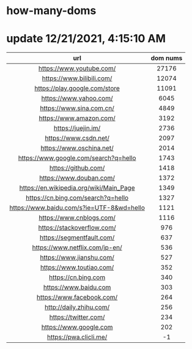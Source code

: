 # how-many-doms

# update 12/21/2021, 4:15:10 AM

url | dom nums
:-: | :-:
https://www.youtube.com/ | 27176
https://www.bilibili.com/ | 12074
https://play.google.com/store | 11091
https://www.yahoo.com/ | 6045
https://www.sina.com.cn/ | 4849
https://www.amazon.com/ | 3192
https://juejin.im/ | 2736
https://www.csdn.net/ | 2097
https://www.oschina.net/ | 2014
https://www.google.com/search?q=hello | 1743
https://github.com/ | 1418
https://www.douban.com/ | 1372
https://en.wikipedia.org/wiki/Main_Page | 1349
https://cn.bing.com/search?q=hello | 1327
https://www.baidu.com/s?ie=UTF-8&wd=hello | 1121
https://www.cnblogs.com/ | 1116
https://stackoverflow.com/ | 976
https://segmentfault.com/ | 637
https://www.netflix.com/jp-en/ | 536
https://www.jianshu.com/ | 527
https://www.toutiao.com/ | 352
https://cn.bing.com | 340
https://www.baidu.com | 303
https://www.facebook.com/ | 264
http://daily.zhihu.com/ | 256
https://twitter.com/ | 234
https://www.google.com | 202
https://pwa.clicli.me/ | -1

